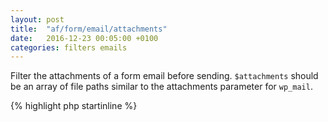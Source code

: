 ```yaml
---
layout: post
title:  "af/form/email/attachments"
date:   2016-12-23 00:05:00 +0100
categories: filters emails
---
```


Filter the attachments of a form email before sending. `$attachments` should be an array of file paths similar to the attachments parameter for `wp_mail`.

{% highlight php startinline %}
<?php

function filter_email_attachments( $attachments, $email, $form, $fields ) {
	// Add a file as an attachment
	$attachments[] = '/path/to/file';
    
    return $attachments;
}
add_filter( 'af/form/email/attachments', 'filter_email_attachments', 10, 4 );
add_filter( 'af/form/email/attachments/id=FORM_ID', 'filter_email_attachments', 10, 4 );
add_filter( 'af/form/email/attachments/key=FORM_KEY', 'filter_email_attachments', 10, 4 );

{% endhighlight %}